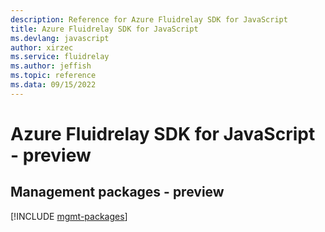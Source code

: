 ```yaml
---
description: Reference for Azure Fluidrelay SDK for JavaScript
title: Azure Fluidrelay SDK for JavaScript
ms.devlang: javascript
author: xirzec
ms.service: fluidrelay
ms.author: jeffish
ms.topic: reference
ms.data: 09/15/2022
---
```

# Azure Fluidrelay SDK for JavaScript - preview

## Management packages - preview
[!INCLUDE [mgmt-packages](fluidrelay-mgmt-index.md)]
